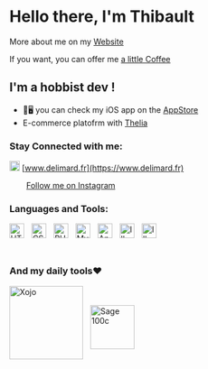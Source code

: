 # Hello there, I'm Thibault

More about me on my [Website](https://www.delimard.fr.com)

If you want, you can offer me [a little Coffee](https://www.buymeacoffee.com/delimard)
## I'm a hobbist dev !

- 📱🖥 you can check my iOS app on the [AppStore](https://apps.apple.com/us/developer/thibault-delimard/id1597795805)
- E-commerce platofrm with [Thelia](https://www.thelia.net)

### Stay Connected with me:

<img width="18px" src="https://cdn.cdnlogo.com/logos/s/81/safari.svg"> [www.delimard.fr](https://www.delimard.fr)

&nbsp;&nbsp;
<img  width="14px" src="https://cdn.cdnlogo.com/logos/i/21/instagram-glyph.svg"> [Follow me on Instagram](https://instagram.com/delimardsowftare)



### Languages and Tools:



<img align="left" alt="HTML5" width="26px" src="https://cdn.jsdelivr.net/gh/devicons/devicon/icons/html5/html5-original.svg" style="padding-right:10px;" />

<img align="left" alt="CSS3" width="26px" src="https://cdn.jsdelivr.net/gh/devicons/devicon/icons/css3/css3-original.svg" style="padding-right:10px;" />

<img align="left" alt="PHP" width="26px" src="https://cdn.jsdelivr.net/gh/devicons/devicon/icons/php/php-original.svg" style="padding-right:10px;" />

<img align="left" alt="MySQL" width="26px" src="https://cdn.jsdelivr.net/gh/devicons/devicon/icons/mysql/mysql-original.svg" style="padding-right:10px;" />

<img align="left" alt="Apple" width="26px" src="https://cdn.jsdelivr.net/gh/devicons/devicon/icons/apple/apple-original.svg" style="padding-right:10px;" />

<img align="left" alt="Illustrator" width="26px" src="https://cdn.jsdelivr.net/gh/devicons/devicon/icons/illustrator/illustrator-plain.svg" style="padding-right:10px;" />

<img align="left" alt="Illustrator" width="26px" src="https://cdn.cdnlogo.com/logos/v/82/visual-studio-code.svg" style="padding-right:10px;" />

<br />
<br />
<br />

### And my daily tools♥️

<img align="left" alt="Xojo" width="130px" src="https://www.xojo.com/assets/img/logo@2x.png" style="padding-right:10px;" />
<br />
<br />

<img align="left" alt="Sage 100c" width="78px" src="https://cdn.cdnlogo.com/logos/s/49/sage.svg" style="padding-right:10px;" />

<br />

